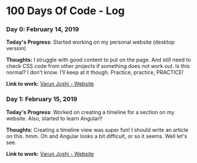 # 100 Days Of Code - Log

### Day 0: February 14, 2019 

**Today's Progress**: Started working on my personal website (desktop version)

**Thoughts:** I struggle with good content to put on the page. And still need to check CSS code from other projects if something does not work out. Is this normal? I don't know. I'll keep at it though. Practice, practice, PRACTICE!

**Link to work:** [Varun Joshi - Website](http://joshvarun.github.io/)

### Day 1: February 15, 2019 

**Today's Progress**: Worked on creating a timeline for a section on my website. Also, started to learn Angular!!

**Thoughts:** Creating a timeline view was super fun! I should write an article on this. hmm. Oh and Angular looks a bit difficult, or so it seems. Well let's see.

**Link to work:** [Varun Joshi - Website](http://joshvarun.github.io/)
